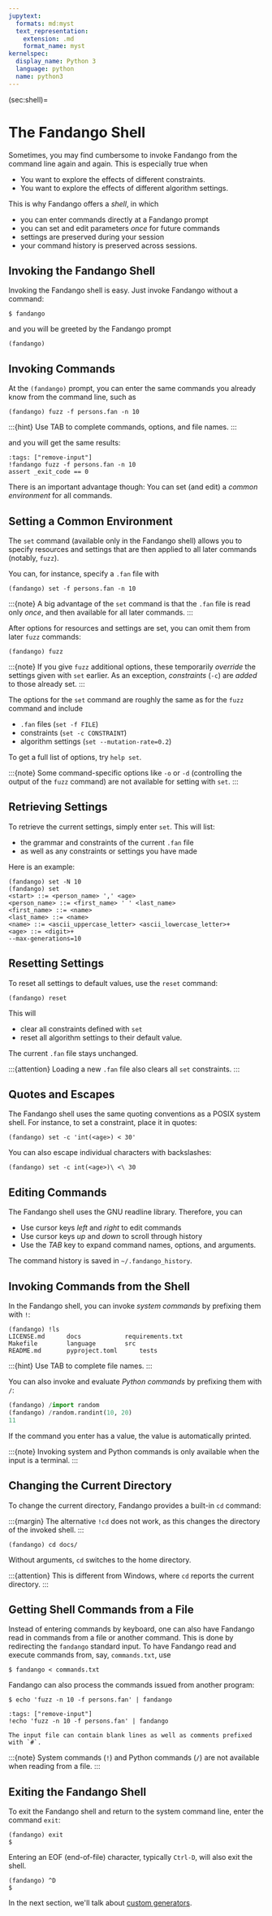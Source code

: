 ```yaml
---
jupytext:
  formats: md:myst
  text_representation:
    extension: .md
    format_name: myst
kernelspec:
  display_name: Python 3
  language: python
  name: python3
---
```


(sec:shell)=
# The Fandango Shell

Sometimes, you may find cumbersome to invoke Fandango from the command line again and again. This is especially true when

* You want to explore the effects of different constraints.
* You want to explore the effects of different algorithm settings.

This is why Fandango offers a _shell_, in which

* you can enter commands directly at a Fandango prompt
* you can set and edit parameters _once_ for future commands
* settings are preserved during your session
* your command history is preserved across sessions.


## Invoking the Fandango Shell

Invoking the Fandango shell is easy.
Just invoke Fandango without a command:

```shell
$ fandango
```

and you will be greeted by the Fandango prompt

```
(fandango)
```



## Invoking Commands

At the `(fandango)` prompt, you can enter the same commands you already know from the command line, such as

```
(fandango) fuzz -f persons.fan -n 10
```

:::{hint}
Use TAB to complete commands, options, and file names.
:::

and you will get the same results:

```{code-cell}
:tags: ["remove-input"]
!fandango fuzz -f persons.fan -n 10
assert _exit_code == 0
```

There is an important advantage though: You can set (and edit) a _common environment_ for all commands.


## Setting a Common Environment

The `set` command (available only in the Fandango shell) allows you to specify resources and settings that are then applied to all later commands (notably, `fuzz`).

You can, for instance, specify a `.fan` file with

```
(fandango) set -f persons.fan -n 10
```

:::{note}
A big advantage of the `set` command is that the `.fan` file is read only _once_,
and then available for all later commands.
:::

After options for resources and settings are set, you can omit them from later `fuzz` commands:

```
(fandango) fuzz
```

:::{note}
If you give `fuzz` additional options, these temporarily _override_ the settings given with `set` earlier.
As an exception, _constraints_ (`-c`) are _added_ to those already set.
:::

The options for the `set` command are roughly the same as for the `fuzz` command and include

* `.fan` files (`set -f FILE`)
* constraints (`set -c CONSTRAINT`)
* algorithm settings (`set --mutation-rate=0.2`)

To get a full list of options, try `help set`.

:::{note}
Some command-specific options like `-o` or `-d` (controlling the output of the `fuzz` command)
are not available for setting with `set`.
:::


## Retrieving Settings

To retrieve the current settings, simply enter `set`.
This will list:

* the grammar and constraints of the current `.fan` file
* as well as any constraints or settings you have made

Here is an example:
```
(fandango) set -N 10
(fandango) set
<start> ::= <person_name> ',' <age>
<person_name> ::= <first_name> ' ' <last_name>
<first_name> ::= <name>
<last_name> ::= <name>
<name> ::= <ascii_uppercase_letter> <ascii_lowercase_letter>+
<age> ::= <digit>+
--max-generations=10
```

## Resetting Settings

To reset all settings to default values, use the `reset` command:

```
(fandango) reset
```

This will

* clear all constraints defined with `set`
* reset all algorithm settings to their default value.

The current `.fan` file stays unchanged.

:::{attention}
Loading a new `.fan` file also clears all `set` constraints.
:::


## Quotes and Escapes

The Fandango shell uses the same quoting conventions as a POSIX system shell.
For instance, to set a constraint, place it in quotes:

```
(fandango) set -c 'int(<age>) < 30'
```

You can also escape individual characters with backslashes:

```
(fandango) set -c int(<age>)\ <\ 30
```


## Editing Commands

The Fandango shell uses the GNU readline library.
Therefore, you can

* Use cursor keys _left_ and _right_ to edit commands
* Use cursor keys _up_ and _down_ to scroll through history
* Use the _TAB_ key to expand command names, options, and arguments.

The command history is saved in `~/.fandango_history`.


## Invoking Commands from the Shell

In the Fandango shell, you can invoke _system commands_ by prefixing them with `!`:

```
(fandango) !ls
LICENSE.md		docs			requirements.txt
Makefile		language		src
README.md		pyproject.toml		tests
```

:::{hint}
Use TAB to complete file names.
:::

You can also invoke and evaluate _Python commands_ by prefixing them with `/`:

```python
(fandango) /import random
(fandango) /random.randint(10, 20)
11
```

If the command you enter has a value, the value is automatically printed.

:::{note}
Invoking system and Python commands is only available when the input is a terminal.
:::


## Changing the Current Directory

To change the current directory, Fandango provides a built-in `cd` command:

:::{margin}
The alternative `!cd` does not work, as this changes the directory of the invoked shell.
:::

```
(fandango) cd docs/
```

Without arguments, `cd` switches to the home directory.

:::{attention}
This is different from Windows, where `cd` reports the current directory.
:::


## Getting Shell Commands from a File

Instead of entering commands by keyboard, one can also have Fandango read in commands from a file or another command.
This is done by redirecting the `fandango` standard input.
To have Fandango read and execute commands from, say, `commands.txt`, use

```
$ fandango < commands.txt
```

Fandango can also process the commands issued from another program:

```
$ echo 'fuzz -n 10 -f persons.fan' | fandango
```

```{code-cell}
:tags: ["remove-input"]
!echo 'fuzz -n 10 -f persons.fan' | fandango
```

```{hint}
The input file can contain blank lines as well as comments prefixed with `#`.
```

:::{note}
System commands (`!`) and Python commands (`/`) are not available when reading from a file.
:::


## Exiting the Fandango Shell

To exit the Fandango shell and return to the system command line, enter the command `exit`:

```
(fandango) exit
$
```

Entering an EOF (end-of-file) character, typically `Ctrl-D`, will also exit the shell.

```
(fandango) ^D
$
```

In the next section, we'll talk about [custom generators](sec:generators).
